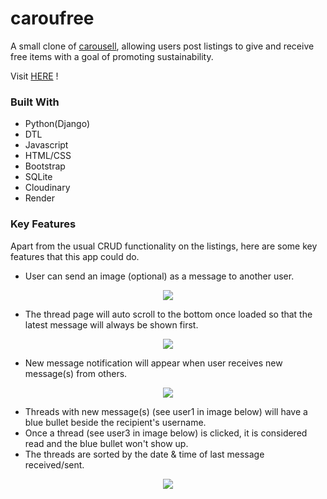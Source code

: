 # caroufree
A small clone of [carousell](https://www.carousell.sg/), allowing users post listings to give and receive free items with a goal of promoting
sustainability.

Visit [HERE](https://caroufree.onrender.com) !

### Built With
* Python(Django) 
* DTL 
* Javascript 
* HTML/CSS
* Bootstrap
* SQLite
* Cloudinary
* Render

### Key Features
Apart from the usual CRUD functionality on the listings, here are some key features that this app could do.

* User can send an image (optional) as a message to another user.
<p top-margin="100px" align="center">
  <img src="https://user-images.githubusercontent.com/113081975/199204688-f0d87bba-709e-4086-84dd-c075d1aa30cd.png"/>
</p>



* The thread page will auto scroll to the bottom once loaded so that the latest message will always be shown first.
<p align="center">
  <img src="https://user-images.githubusercontent.com/113081975/199208252-b1ffa74d-8de3-4cac-9115-fdd357aa88e3.png"/>
</p>



* New message notification will appear when user receives new message(s) from others. 
<p align="center">
  <img src="https://user-images.githubusercontent.com/113081975/199204879-d6d136e5-af75-40bc-88b5-a26fe78bbcfd.png"/>
</p>



* Threads with new message(s) (see user1 in image below) will have a blue bullet beside the recipient's username.
* Once a thread (see user3 in image below) is clicked, it is considered read and the blue bullet won't show up.
* The threads are sorted by the date & time of last message received/sent.
<p align="center">
  <img src="https://user-images.githubusercontent.com/113081975/199205991-57c56d7e-1945-4bf5-8aa8-e4c9e320d0ce.png"/>
</p>



